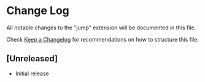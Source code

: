 # Change Log

All notable changes to the "jump" extension will be documented in this file.

Check [Keep a Changelog](http://keepachangelog.com/) for recommendations on how to structure this file.

## [Unreleased]

- Initial release

